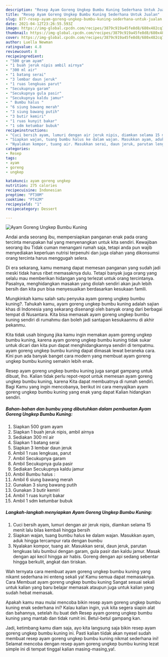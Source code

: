 ```yaml
---
description: "Resep Ayam Goreng Ungkep Bumbu Kuning Sederhana Untuk Jualan"
title: "Resep Ayam Goreng Ungkep Bumbu Kuning Sederhana Untuk Jualan"
slug: 877-resep-ayam-goreng-ungkep-bumbu-kuning-sederhana-untuk-jualan
date: 2021-04-12T23:26:55.593Z
image: https://img-global.cpcdn.com/recipes/3879c919a45fe8d8/680x482cq70/ayam-goreng-ungkep-bumbu-kuning-foto-resep-utama.jpg
thumbnail: https://img-global.cpcdn.com/recipes/3879c919a45fe8d8/680x482cq70/ayam-goreng-ungkep-bumbu-kuning-foto-resep-utama.jpg
cover: https://img-global.cpcdn.com/recipes/3879c919a45fe8d8/680x482cq70/ayam-goreng-ungkep-bumbu-kuning-foto-resep-utama.jpg
author: Luella Newman
ratingvalue: 4.8
reviewcount: 8
recipeingredient:
- "500 gram ayam"
- "1 buah jeruk nipis ambil airnya"
- "300 ml air"
- "1 batang serai"
- "3 lembar daun jeruk"
- "1 ruas lengkuas parut"
- "Secukupnya garam"
- "Secukupnya gula pasir"
- "Secukupnya kaldu jamur"
- " Bumbu halus "
- "6 siung bawang merah"
- "3 siung bawang putih"
- "3 butir kemiri"
- "1 ruas kunyit bakar"
- "1 sdm ketumbar bubuk"
recipeinstructions:
- "Cuci bersih ayam, lumuri dengan air jeruk nipis, diamkan selama 15 menit lalu bilas kembali hingga bersih"
- "Siapkan wajan, tuang bumbu halus ke dalam wajan. Masukkan ayam, aduk hingga tercampur rata dengan bumbu"
- "Nyalakan kompor, tuang air. Masukkan serai, daun jeruk, parutan lengkuas lalu bumbui dengan garam, gula pasir dan kaldu jamur. Masak dengan api kecil hingga air habis. Goreng dengan api sedang sebentar hingga berkulit, angkat dan tiriskan."
categories:
- Resep
tags:
- ayam
- goreng
- ungkep

katakunci: ayam goreng ungkep 
nutrition: 275 calories
recipecuisine: Indonesian
preptime: "PT30M"
cooktime: "PT42M"
recipeyield: "1"
recipecategory: Dessert

---
```



![Ayam Goreng Ungkep Bumbu Kuning](https://img-global.cpcdn.com/recipes/3879c919a45fe8d8/680x482cq70/ayam-goreng-ungkep-bumbu-kuning-foto-resep-utama.jpg)

Andai anda seorang ibu, mempersiapkan panganan enak pada orang tercinta merupakan hal yang menyenangkan untuk kita sendiri. Kewajiban seorang ibu Tidak cuman menangani rumah saja, tetapi anda pun wajib menyediakan keperluan nutrisi terpenuhi dan juga olahan yang dikonsumsi orang tercinta harus menggugah selera.

Di era  sekarang, kamu memang dapat memesan panganan yang sudah jadi meski tidak harus ribet memasaknya dulu. Tetapi banyak juga orang yang selalu mau memberikan hidangan yang terlezat untuk orang tercintanya. Pasalnya, menghidangkan masakan yang diolah sendiri akan jauh lebih bersih dan kita pun bisa menyesuaikan berdasarkan kesukaan famili. 



Mungkinkah kamu salah satu penyuka ayam goreng ungkep bumbu kuning?. Tahukah kamu, ayam goreng ungkep bumbu kuning adalah sajian khas di Indonesia yang sekarang disenangi oleh banyak orang dari berbagai tempat di Nusantara. Kita bisa memasak ayam goreng ungkep bumbu kuning sendiri di rumahmu dan boleh jadi santapan kesukaanmu di akhir pekanmu.

Kita tidak usah bingung jika kamu ingin memakan ayam goreng ungkep bumbu kuning, karena ayam goreng ungkep bumbu kuning tidak sukar untuk dicari dan kita pun dapat menghidangkannya sendiri di tempatmu. ayam goreng ungkep bumbu kuning dapat dimasak lewat beraneka cara. Kini pun ada banyak banget cara modern yang membuat ayam goreng ungkep bumbu kuning semakin lebih enak.

Resep ayam goreng ungkep bumbu kuning juga sangat gampang untuk dibuat, lho. Kalian tidak perlu repot-repot untuk memesan ayam goreng ungkep bumbu kuning, karena Kita dapat membuatnya di rumah sendiri. Bagi Kamu yang ingin mencobanya, berikut ini cara menyajikan ayam goreng ungkep bumbu kuning yang enak yang dapat Kalian hidangkan sendiri.

<!--inarticleads1-->

##### Bahan-bahan dan bumbu yang dibutuhkan dalam pembuatan Ayam Goreng Ungkep Bumbu Kuning:

1. Siapkan 500 gram ayam
1. Siapkan 1 buah jeruk nipis, ambil airnya
1. Sediakan 300 ml air
1. Siapkan 1 batang serai
1. Siapkan 3 lembar daun jeruk
1. Ambil 1 ruas lengkuas, parut
1. Ambil Secukupnya garam
1. Ambil Secukupnya gula pasir
1. Sediakan Secukupnya kaldu jamur
1. Ambil  Bumbu halus :
1. Ambil 6 siung bawang merah
1. Gunakan 3 siung bawang putih
1. Gunakan 3 butir kemiri
1. Ambil 1 ruas kunyit bakar
1. Ambil 1 sdm ketumbar bubuk




<!--inarticleads2-->

##### Langkah-langkah menyiapkan Ayam Goreng Ungkep Bumbu Kuning:

1. Cuci bersih ayam, lumuri dengan air jeruk nipis, diamkan selama 15 menit lalu bilas kembali hingga bersih
1. Siapkan wajan, tuang bumbu halus ke dalam wajan. Masukkan ayam, aduk hingga tercampur rata dengan bumbu
1. Nyalakan kompor, tuang air. Masukkan serai, daun jeruk, parutan lengkuas lalu bumbui dengan garam, gula pasir dan kaldu jamur. Masak dengan api kecil hingga air habis. Goreng dengan api sedang sebentar hingga berkulit, angkat dan tiriskan.




Wah ternyata cara membuat ayam goreng ungkep bumbu kuning yang nikamt sederhana ini enteng sekali ya! Kamu semua dapat memasaknya. Cara Membuat ayam goreng ungkep bumbu kuning Sangat sesuai sekali untuk kalian yang baru belajar memasak ataupun juga untuk kalian yang sudah hebat memasak.

Apakah kamu mau mulai mencoba bikin resep ayam goreng ungkep bumbu kuning enak sederhana ini? Kalau kalian ingin, yuk kita segera siapin alat dan bahannya, setelah itu buat deh Resep ayam goreng ungkep bumbu kuning yang mantab dan tidak rumit ini. Betul-betul gampang kan. 

Jadi, ketimbang kamu diam saja, ayo kita langsung saja bikin resep ayam goreng ungkep bumbu kuning ini. Pasti kalian tiidak akan nyesel sudah membuat resep ayam goreng ungkep bumbu kuning nikmat sederhana ini! Selamat mencoba dengan resep ayam goreng ungkep bumbu kuning lezat simple ini di tempat tinggal kalian masing-masing,ya!.

